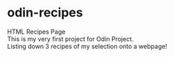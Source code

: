 # odin-recipes
HTML Recipes Page <br>
This is my very first project for Odin Project. <br>
Listing down 3 recipes of my selection onto a webpage!
